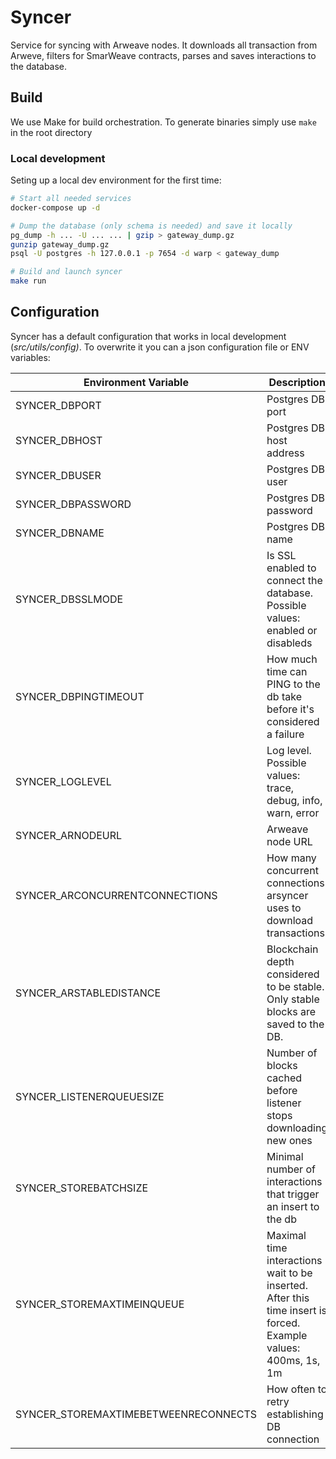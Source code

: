 # Syncer

Service for syncing with Arweave nodes. It downloads all transaction from Arweve, filters for SmarWeave contracts, parses and saves interactions to the database.


## Build
We use Make for build orchestration. To generate binaries simply use `make` in the root directory

### Local development
Seting up a local dev environment for the first time:
```sh
# Start all needed services
docker-compose up -d 

# Dump the database (only schema is needed) and save it locally
pg_dump -h ... -U ... ... | gzip > gateway_dump.gz
gunzip gateway_dump.gz
psql -U postgres -h 127.0.0.1 -p 7654 -d warp < gateway_dump

# Build and launch syncer
make run
```

## Configuration

Syncer has a default configuration that works in local development (*src/utils/config)*. To overwrite it you can a json configuration file or ENV variables:


| Environment Variable | Description |
|---|---|
| SYNCER_DBPORT | Postgres DB port |
| SYNCER_DBHOST | Postgres DB host address |
| SYNCER_DBUSER | Postgres DB user |
| SYNCER_DBPASSWORD | Postgres DB password |
| SYNCER_DBNAME | Postgres DB name |
| SYNCER_DBSSLMODE | Is SSL enabled to connect the database.  Possible values: enabled or disableds |
| SYNCER_DBPINGTIMEOUT | How much time can PING to the db take before it's considered a failure |
| SYNCER_LOGLEVEL | Log level. Possible values: trace, debug, info, warn, error |
| SYNCER_ARNODEURL | Arweave node URL |
| SYNCER_ARCONCURRENTCONNECTIONS | How many concurrent connections arsyncer uses to download transactions |
| SYNCER_ARSTABLEDISTANCE | Blockchain depth considered to be stable. Only stable blocks are saved to the DB. |
| SYNCER_LISTENERQUEUESIZE | Number of blocks cached before listener stops downloading new ones |
| SYNCER_STOREBATCHSIZE | Minimal number of interactions that trigger an insert to the db |
| SYNCER_STOREMAXTIMEINQUEUE | Maximal time interactions wait to be inserted.  After this time insert is forced. Example values: 400ms, 1s, 1m  |
| SYNCER_STOREMAXTIMEBETWEENRECONNECTS | How often to retry establishing DB connection |




